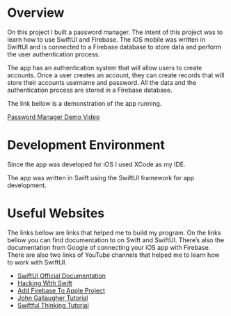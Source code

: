 # Overview

On this project I built a password manager. The intent of this project was to learn how to use SwiftUI and Firebase. 
The iOS mobile was written in SwiftUI and is connected to a Firebase database to store data and perform the user 
authentication process.

The app has an authentication system that will allow users to create accounts. Once a user creates an account, 
they can create records that will store their accounts username and password. All the data and the authentication 
process are stored in a Firebase database.


The link bellow is a demonstration of the app running.

[Password Manager Demo Video](http://url.link.goes.here)

# Development Environment

Since the app was developed for iOS I used XCode as my IDE.

The app was written in Swift using the SwiftUI framework for app development.

# Useful Websites

The links bellow are links that helped me to build my program. On the links bellow you can find documentation to on Swift and SwiftUI. 
There’s also the documentation from Google of connecting your iOS app with Firebase. There are also two links of YouTube channels that 
helped me to learn how to work with SwiftUI.

* [SwiftUI Official Documentation](https://developer.apple.com/documentation/swiftui/)
* [Hacking With Swift](https://www.hackingwithswift.com/quick-start/swiftui)
* [Add Firebase To Apple Project](https://firebase.google.com/docs/ios/setup)
* [John Gallaugher Tutorial](https://www.youtube.com/@profgallaugher)
* [Swiftful Thinking Tutorial](https://www.youtube.com/@SwiftfulThinking)
